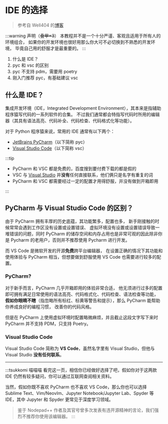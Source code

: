 # IDE 的选择

> 参考自 Well404 的[博客](http://blog.well404.top/2023/02/28/开发环境配置/)

:::warning 声明（~~叠甲×3~~）
本教程并不是一个十分严谨、客观且适用于所有人的环境组合，
如果你的开发环境也很好用那么你大可不必切换到不熟悉的开发环境，
毕竟自己用的舒服才是最重要的。
:::

1. 什么是 IDE？
2. pyc 和 vsc 的区别
3. pyc 不支持 pdm，需要用 poetry
4. 刚入门推荐 pyc，有基础建议 vsc

## 什么是 IDE？

集成开发环境（IDE，Integrated Development Environment），其本来是指辅助程序猿写代码的一系列软件的合集。
不过我们通常都会特指写代码时所用的编辑器（其具有语法高亮、代码补全、代码检查、代码格式化等功能）。

对于 Python 程序猿来说，常用的 IDE 通常有以下两个：

- [JetBrains PyCharm](https://www.jetbrains.com/pycharm/)（以下简称 pyc）
- [Visual Studio Code](https://code.visualstudio.com/)（以下简称 vsc）

:::tip

- PyCharm 和 VSC 都是免费的，百度搜到要付费下载的都是假的
- VSC 与 [Visual Studio](https://visualstudio.microsoft.com/zh-hans/)
  并**没有**任何直接联系，他们俩只是名字有重复的词
- PyCharm 和 VSC 都需要经过一定的配置才用得舒服，并没有做到开箱即用

:::

## PyCharm 与 Visual Studio Code 的区别？

由于 PyCharm 拥有丰厚的历史底蕴，其功能繁多，配置也多，
新手刚接触的时候常常会遇到工作区没有设置或设置错误、
虚拟环境没有设置或设置错误导致一堆错误的问题，同时 PyCharm
的储存空间和内存占用也是非常可观的因此除非你是 Pycharm
的老用户，否则并不推荐使用 Pycharm 进行开发。

而 VS Code 是微软开发的开源**免费**跨平台编辑器，
在设置正确的情况下其功能和使用体验与 PyCharm
相当，但想要做到舒服使用 VS Code 也需要进行较多的配置。

### PyCharm?

对于新手而言，PyCharm 几乎开箱即用的体验非常合适，
他无须进行过多的配置即可拥有满足日常使用的语法高亮、代码格式化、代码检查、语法检查等功能，
**假如你眼睛不瞎**（指忽略所有标红、标黄等警告和提示），那么 PyCharm 能帮助你养成良好的编程习惯，
改善你的代码风格。

但是在 PyCharm 上使用虚拟环境时配置略微麻烦，并且截止这段文字写下来时 PyCharm
并不支持 PDM，只支持 Poetry。

### Visual Studio Code

Visual Studio Code 简称为 **VS Code**，虽然名字里有 Visual Studio，但他与
Visual Studio **没有任何联系**。

<hr />

:::tsukkomi 喵喵喵
看完这一页，相信你已经做好选择了吧，假如你对于这两款 IDE 仍然有较多疑问，你可以通过互联网查阅相关资料。

当然，假如你既不喜欢 PyCharm 也不喜欢 VS Code，那么你也可以选择
Sublime Text、Vim/NeovIm、Jupyter Notebook/Jupyter Lab、Spyder
等 IDE，其中 Jupyter 和 Spyder 更常见于深度学习领域。

> 鉴于 Nodepad++ 作者及其官号曾多次发表有违开源精神的言论，我们强烈不推荐你使用该编辑器。
:::
